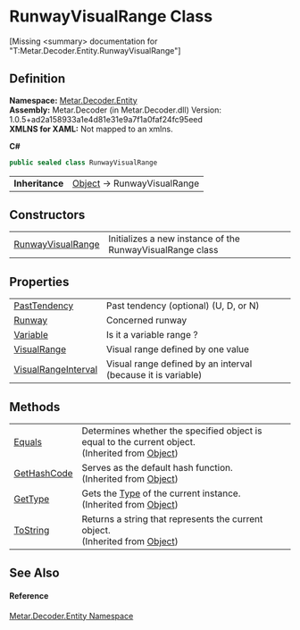 # RunwayVisualRange Class


\[Missing &lt;summary&gt; documentation for "T:Metar.Decoder.Entity.RunwayVisualRange"\]



## Definition
**Namespace:** <a href="N_Metar_Decoder_Entity.md">Metar.Decoder.Entity</a>  
**Assembly:** Metar.Decoder (in Metar.Decoder.dll) Version: 1.0.5+ad2a158933a1e4d81e31e9a7f1a0faf24fc95eed  
**XMLNS for XAML:** Not mapped to an xmlns.

**C#**
``` C#
public sealed class RunwayVisualRange
```

<table><tr><td><strong>Inheritance</strong></td><td><a href="https://learn.microsoft.com/dotnet/api/system.object" target="_blank" rel="noopener noreferrer">Object</a>  →  RunwayVisualRange</td></tr>
</table>



## Constructors
<table>
<tr>
<td><a href="M_Metar_Decoder_Entity_RunwayVisualRange__ctor.md">RunwayVisualRange</a></td>
<td>Initializes a new instance of the RunwayVisualRange class</td></tr>
</table>

## Properties
<table>
<tr>
<td><a href="P_Metar_Decoder_Entity_RunwayVisualRange_PastTendency.md">PastTendency</a></td>
<td>Past tendency (optional) (U, D, or N)</td></tr>
<tr>
<td><a href="P_Metar_Decoder_Entity_RunwayVisualRange_Runway.md">Runway</a></td>
<td>Concerned runway</td></tr>
<tr>
<td><a href="P_Metar_Decoder_Entity_RunwayVisualRange_Variable.md">Variable</a></td>
<td>Is it a variable range ?</td></tr>
<tr>
<td><a href="P_Metar_Decoder_Entity_RunwayVisualRange_VisualRange.md">VisualRange</a></td>
<td>Visual range defined by one value</td></tr>
<tr>
<td><a href="P_Metar_Decoder_Entity_RunwayVisualRange_VisualRangeInterval.md">VisualRangeInterval</a></td>
<td>Visual range defined by an interval (because it is variable)</td></tr>
</table>

## Methods
<table>
<tr>
<td><a href="https://learn.microsoft.com/dotnet/api/system.object.equals#system-object-equals(system-object)" target="_blank" rel="noopener noreferrer">Equals</a></td>
<td>Determines whether the specified object is equal to the current object.<br />(Inherited from <a href="https://learn.microsoft.com/dotnet/api/system.object" target="_blank" rel="noopener noreferrer">Object</a>)</td></tr>
<tr>
<td><a href="https://learn.microsoft.com/dotnet/api/system.object.gethashcode" target="_blank" rel="noopener noreferrer">GetHashCode</a></td>
<td>Serves as the default hash function.<br />(Inherited from <a href="https://learn.microsoft.com/dotnet/api/system.object" target="_blank" rel="noopener noreferrer">Object</a>)</td></tr>
<tr>
<td><a href="https://learn.microsoft.com/dotnet/api/system.object.gettype" target="_blank" rel="noopener noreferrer">GetType</a></td>
<td>Gets the <a href="https://learn.microsoft.com/dotnet/api/system.type" target="_blank" rel="noopener noreferrer">Type</a> of the current instance.<br />(Inherited from <a href="https://learn.microsoft.com/dotnet/api/system.object" target="_blank" rel="noopener noreferrer">Object</a>)</td></tr>
<tr>
<td><a href="https://learn.microsoft.com/dotnet/api/system.object.tostring" target="_blank" rel="noopener noreferrer">ToString</a></td>
<td>Returns a string that represents the current object.<br />(Inherited from <a href="https://learn.microsoft.com/dotnet/api/system.object" target="_blank" rel="noopener noreferrer">Object</a>)</td></tr>
</table>

## See Also


#### Reference
<a href="N_Metar_Decoder_Entity.md">Metar.Decoder.Entity Namespace</a>  
